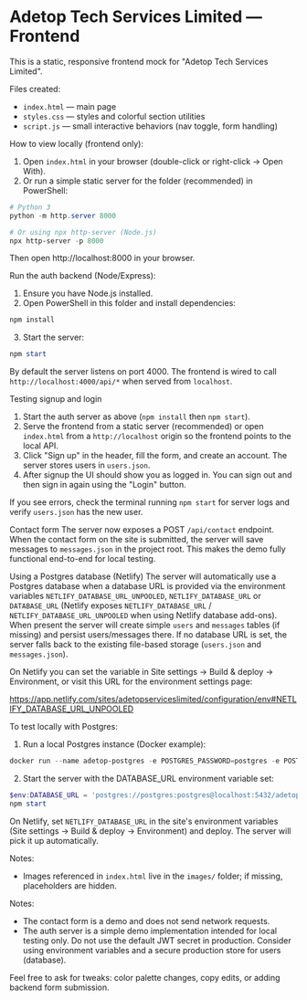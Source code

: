 # Adetop Tech Services Limited — Frontend

This is a static, responsive frontend mock for "Adetop Tech Services Limited".

Files created:
- `index.html` — main page
- `styles.css` — styles and colorful section utilities
- `script.js` — small interactive behaviors (nav toggle, form handling)


How to view locally (frontend only):
1. Open `index.html` in your browser (double-click or right-click → Open With).
2. Or run a simple static server for the folder (recommended) in PowerShell:

```powershell
# Python 3
python -m http.server 8000

# Or using npx http-server (Node.js)
npx http-server -p 8000
```

Then open http://localhost:8000 in your browser.

Run the auth backend (Node/Express):

1. Ensure you have Node.js installed.
2. Open PowerShell in this folder and install dependencies:

```powershell
npm install
```

3. Start the server:

```powershell
npm start
```

By default the server listens on port 4000. The frontend is wired to call `http://localhost:4000/api/*` when served from `localhost`.

Testing signup and login
1. Start the auth server as above (`npm install` then `npm start`).
2. Serve the frontend from a static server (recommended) or open `index.html` from a `http://localhost` origin so the frontend points to the local API.
3. Click "Sign up" in the header, fill the form, and create an account. The server stores users in `users.json`.
4. After signup the UI should show you as logged in. You can sign out and then sign in again using the "Login" button.

If you see errors, check the terminal running `npm start` for server logs and verify `users.json` has the new user.

Contact form
The server now exposes a POST `/api/contact` endpoint. When the contact form on the site is submitted, the server will save messages to `messages.json` in the project root. This makes the demo fully functional end-to-end for local testing.

Using a Postgres database (Netlify)
The server will automatically use a Postgres database when a database URL is provided via the environment variables `NETLIFY_DATABASE_URL_UNPOOLED`, `NETLIFY_DATABASE_URL` or `DATABASE_URL` (Netlify exposes `NETLIFY_DATABASE_URL` / `NETLIFY_DATABASE_URL_UNPOOLED` when using Netlify database add-ons). When present the server will create simple `users` and `messages` tables (if missing) and persist users/messages there. If no database URL is set, the server falls back to the existing file-based storage (`users.json` and `messages.json`).

On Netlify you can set the variable in Site settings → Build & deploy → Environment, or visit this URL for the environment settings page:

https://app.netlify.com/sites/adetopserviceslimited/configuration/env#NETLIFY_DATABASE_URL_UNPOOLED

To test locally with Postgres:

1. Run a local Postgres instance (Docker example):

```powershell
docker run --name adetop-postgres -e POSTGRES_PASSWORD=postgres -e POSTGRES_USER=postgres -e POSTGRES_DB=adetop -p 5432:5432 -d postgres:15
```

2. Start the server with the DATABASE_URL environment variable set:

```powershell
$env:DATABASE_URL = 'postgres://postgres:postgres@localhost:5432/adetop'
npm start
```

On Netlify, set `NETLIFY_DATABASE_URL` in the site's environment variables (Site settings → Build & deploy → Environment) and deploy. The server will pick it up automatically.

Notes:
- Images referenced in `index.html` live in the `images/` folder; if missing, placeholders are hidden.

Notes:
- The contact form is a demo and does not send network requests.
- The auth server is a simple demo implementation intended for local testing only. Do not use the default JWT secret in production. Consider using environment variables and a secure production store for users (database).

Feel free to ask for tweaks: color palette changes, copy edits, or adding backend form submission.

